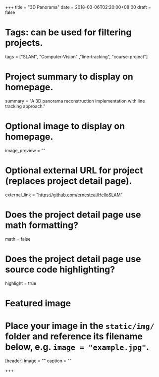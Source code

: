 +++
title = "3D Panorama"
date = 2018-03-06T02:20:00+08:00
draft = false

# Tags: can be used for filtering projects.
tags = ["SLAM", "Computer-Vision" ,"line-tracking", "course-project"]

# Project summary to display on homepage.
summary = "A 3D panorama reconstruction implementation with line tracking approach."

# Optional image to display on homepage.
image_preview = ""

# Optional external URL for project (replaces project detail page).
external_link = "https://github.com/ernestcai/HelloSLAM"

# Does the project detail page use math formatting?
math = false

# Does the project detail page use source code highlighting?
highlight = true

# Featured image
# Place your image in the `static/img/` folder and reference its filename below, e.g. `image = "example.jpg"`.
[header]
image = ""
caption = ""

+++
